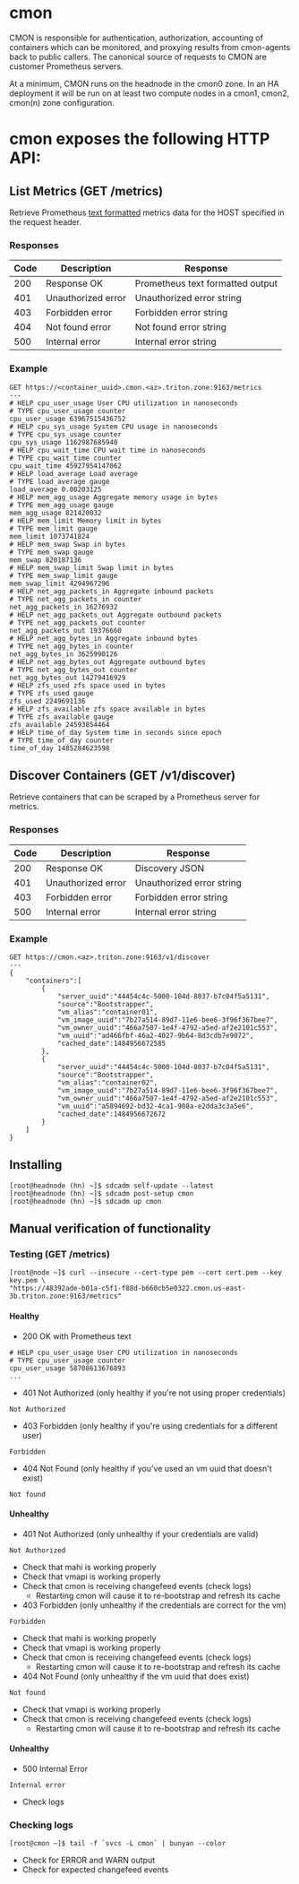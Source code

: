# cmon

CMON is responsible for authentication, authorization, accounting of containers
which can be monitored, and proxying results from cmon-agents back to public
callers. The canonical source of requests to CMON are customer Prometheus
servers.

At a minimum, CMON runs on the headnode in the cmon0 zone. In an HA deployment
it will be run on at least two compute nodes in a cmon1, cmon2,
cmon(n) zone configuration.

# cmon exposes the following HTTP API:

## List Metrics (GET /metrics)

Retrieve Prometheus
[text formatted](https://prometheus.io/docs/instrumenting/exposition_formats/#text-format-details)
metrics data for the HOST specified in the request header.

### Responses

| Code | Description         | Response                         |
| ---- | ------------------- | -------------------------------- |
| 200  | Response OK         | Prometheus text formatted output |
| 401  | Unauthorized error  | Unauthorized error string        |
| 403  | Forbidden error     | Forbidden error string           |
| 404  | Not found error     | Not found error string           |
| 500  | Internal error      | Internal error string            |

### Example

```
GET https://<container_uuid>.cmon.<az>.triton.zone:9163/metrics
---
# HELP cpu_user_usage User CPU utilization in nanoseconds
# TYPE cpu_user_usage counter
cpu_user_usage 63967515436752
# HELP cpu_sys_usage System CPU usage in nanoseconds
# TYPE cpu_sys_usage counter
cpu_sys_usage 1162987685940
# HELP cpu_wait_time CPU wait time in nanoseconds
# TYPE cpu_wait_time counter
cpu_wait_time 45927954147062
# HELP load_average Load average
# TYPE load_average gauge
load_average 0.08203125
# HELP mem_agg_usage Aggregate memory usage in bytes
# TYPE mem_agg_usage gauge
mem_agg_usage 821420032
# HELP mem_limit Memory limit in bytes
# TYPE mem_limit gauge
mem_limit 1073741824
# HELP mem_swap Swap in bytes
# TYPE mem_swap gauge
mem_swap 820187136
# HELP mem_swap_limit Swap limit in bytes
# TYPE mem_swap_limit gauge
mem_swap_limit 4294967296
# HELP net_agg_packets_in Aggregate inbound packets
# TYPE net_agg_packets_in counter
net_agg_packets_in 16276932
# HELP net_agg_packets_out Aggregate outbound packets
# TYPE net_agg_packets_out counter
net_agg_packets_out 19376660
# HELP net_agg_bytes_in Aggregate inbound bytes
# TYPE net_agg_bytes_in counter
net_agg_bytes_in 3625990126
# HELP net_agg_bytes_out Aggregate outbound bytes
# TYPE net_agg_bytes_out counter
net_agg_bytes_out 14279416929
# HELP zfs_used zfs space used in bytes
# TYPE zfs_used gauge
zfs_used 2249691136
# HELP zfs_available zfs space available in bytes
# TYPE zfs_available gauge
zfs_available 24593854464
# HELP time_of_day System time in seconds since epoch
# TYPE time_of_day counter
time_of_day 1485284623598
```

## Discover Containers (GET /v1/discover)

Retrieve containers that can be scraped by a Prometheus server for metrics.

### Responses


| Code | Description         | Response                         |
| ---- | ------------------- | -------------------------------- |
| 200  | Response OK         | Discovery JSON                   |
| 401  | Unauthorized error  | Unauthorized error string        |
| 403  | Forbidden error     | Forbidden error string           |
| 500  | Internal error      | Internal error string            |

### Example
```
GET https://cmon.<az>.triton.zone:9163/v1/discover
---
{
    "containers":[
        {
            "server_uuid":"44454c4c-5000-104d-8037-b7c04f5a5131",
            "source":"Bootstrapper",
            "vm_alias":"container01",
            "vm_image_uuid":"7b27a514-89d7-11e6-bee6-3f96f367bee7",
            "vm_owner_uuid":"466a7507-1e4f-4792-a5ed-af2e2101c553",
            "vm_uuid":"ad466fbf-46a2-4027-9b64-8d3cdb7e9072",
            "cached_date":1484956672585
        },
        {
            "server_uuid":"44454c4c-5000-104d-8037-b7c04f5a5131",
            "source":"Bootstrapper",
            "vm_alias":"container02",
            "vm_image_uuid":"7b27a514-89d7-11e6-bee6-3f96f367bee7",
            "vm_owner_uuid":"466a7507-1e4f-4792-a5ed-af2e2101c553",
            "vm_uuid":"a5894692-bd32-4ca1-908a-e2dda3c3a5e6",
            "cached_date":1484956672672
        }
    ]
}
```

## Installing

```
[root@headnode (hn) ~]$ sdcadm self-update --latest
[root@headnode (hn) ~]$ sdcadm post-setup cmon
[root@headnode (hn) ~]$ sdcadm up cmon
```

## Manual verification of functionality

### Testing (GET /metrics)

```
[root@node ~]$ curl --insecure --cert-type pem --cert cert.pem --key key.pem \
"https://48392ade-b01a-c5f1-f88d-b660cb5e0322.cmon.us-east-3b.triton.zone:9163/metrics"
```

#### Healthy
* 200 OK with Prometheus text
```
# HELP cpu_user_usage User CPU utilization in nanoseconds
# TYPE cpu_user_usage counter
cpu_user_usage 58708613676893
...
```
* 401 Not Authorized (only healthy if you're not using proper credentials)
```
Not Authorized
```
* 403 Forbidden (only healthy if you're using credentials for a different user)
```
Forbidden
```
* 404 Not Found (only healthy if you've used an vm uuid that doesn't exist)
```
Not found
```

#### Unhealthy

* 401 Not Authorized (only unhealthy if your credentials are valid)
```
Not Authorized
```
  * Check that mahi is working properly
  * Check that vmapi is working properly
  * Check that cmon is receiving changefeed events (check logs)
    * Restarting cmon will cause it to re-bootstrap and refresh its cache
* 403 Forbidden (only unhealthy if the credentials are correct for the vm)
```
Forbidden
```
  * Check that mahi is working properly
  * Check that vmapi is working properly
  * Check that cmon is receiving changefeed events (check logs)
    * Restarting cmon will cause it to re-bootstrap and refresh its cache
* 404 Not Found (only unhealthy if the vm uuid that does exist)
```
Not found
```
  * Check that vmapi is working properly
  * Check that cmon is receiving changefeed events (check logs)
    * Restarting cmon will cause it to re-bootstrap and refresh its cache

#### Unhealthy
* 500 Internal Error
```
Internal error
```
  * Check logs

### Checking logs

```
[root@cmon ~]$ tail -f `svcs -L cmon` | bunyan --color
```

* Check for ERROR and WARN output
* Check for expected changefeed events

